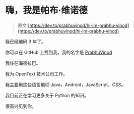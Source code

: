 # 嗨，我是帕布·维诺德

> 原文:[https://dev.to/prabhuvinod/hi-im-prabhu-vinod](https://dev.to/prabhuvinod/hi-im-prabhu-vinod)

我已经编码 3 年了。

你可以在 GitHub 上找到我，我的名字是 [PrabhuVinod](https://github.com/PrabhuVinod)

我住在海德拉巴。

我为 OpenText 技术公司工作。

我主要用这些语言编程:Java，Android，JavaScript，CSS。

我目前正在学习更多关于 Python 的知识。

很高兴见到你。